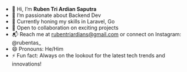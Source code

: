 - 👋 Hi, I’m **Ruben Tri Ardian Saputra**
- 👀 I’m passionate about Backend Dev
- 🌱 Currently honing my skills in Laravel, Go
- 💼 Open to collaboration on exciting projects
- 📬 Reach me at rubentriardians@gmail.com or connect on Instagram: @rubentas_
- 😄 Pronouns: He/Him
- ⚡ Fun fact: Always on the lookout for the latest tech trends and innovations!

<!---
Ruben Tri Ardian Saputra/rubentas is a ✨ special ✨ repository because its `README.md` (this file) appears on your GitHub profile.
You can click the Preview link to take a look at your changes.
--->
